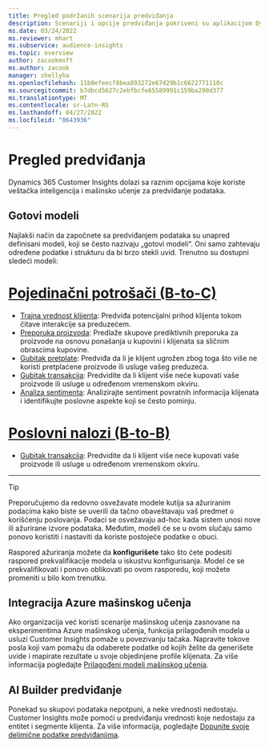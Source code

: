 ```yaml
---
title: Pregled podržanih scenarija predviđanja
description: Scenariji i opcije predviđanja pokriveni su aplikacijom Dynamics 365 Customer Insights.
ms.date: 03/24/2022
ms.reviewer: mhart
ms.subservice: audience-insights
ms.topic: overview
author: zacookmsft
ms.author: zacook
manager: shellyha
ms.openlocfilehash: 11b0efeecf8bea893272e67d29b1c6622771110c
ms.sourcegitcommit: b7dbcd5627c2ebfbcfe65589991c159ba290d377
ms.translationtype: MT
ms.contentlocale: sr-Latn-RS
ms.lasthandoff: 04/27/2022
ms.locfileid: "8643936"
---
```

# <a name="predictions-overview"></a>Pregled predviđanja

Dynamics 365 Customer Insights dolazi sa raznim opcijama koje koriste veštačka inteligencija i mašinsko učenje za predviđanje podataka. 

## <a name="out-of-box-models"></a>Gotovi modeli

Najlakši način da započnete sa predviđanjem podataka su unapred definisani modeli, koji se često nazivaju „gotovi modeli“. Oni samo zahtevaju određene podatke i strukturu da bi brzo stekli uvid. Trenutno su dostupni sledeći modeli: 

# <a name="individual-consumers-b-to-c"></a>[Pojedinačni potrošači (B-to-C)](#tab/b2c)

- [Trajna vrednost klijenta](predict-customer-lifetime-value.md): Predviđa potencijalni prihod klijenta tokom čitave interakcije sa preduzećem.
- [Preporuka proizvoda](predict-product-recommendation.md): Predlaže skupove prediktivnih preporuka za proizvode na osnovu ponašanja u kupovini i klijenata sa sličnim obrascima kupovine.
- [Gubitak pretplate](predict-subscription-churn.md): Predviđa da li je klijent ugrožen zbog toga što više ne koristi pretplaćene proizvode ili usluge vašeg preduzeća.
- [Gubitak transakcija](predict-transactional-churn.md): Predvidite da li klijent više neće kupovati vaše proizvode ili usluge u određenom vremenskom okviru.
- [Analiza sentimenta](sentiment-analysis.md): Analizirajte sentiment povratnih informacija klijenata i identifikujte poslovne aspekte koji se često pominju.

# <a name="business-accounts-b-to-b"></a>[Poslovni nalozi (B-to-B)](#tab/b2b)

- [Gubitak transakcija](predict-transactional-churn.md): Predvidite da li klijent više neće kupovati vaše proizvode ili usluge u određenom vremenskom okviru.

---

> [!TIP]
> Preporučujemo da redovno osvežavate modele kutija sa ažuriranim podacima kako biste se uverili da tačno obaveštavaju vaš predmet o korišćenju poslovanja. Podaci se osvežavaju ad-hoc kada sistem unosi nove ili ažurirane izvore podataka. Međutim, modeli će se u ovom slučaju samo ponovo koristiti i nastaviti da koriste postojeće podatke o obuci.
> 
> Raspored ažuriranja možete da **konfigurišete** tako što ćete podesiti raspored prekvalifikacije modela u iskustvu konfigurisanja. Model će se prekvalifikovati i ponovo oblikovati po ovom rasporedu, koji možete promeniti u bilo kom trenutku.


## <a name="azure-machine-learning-integration"></a>Integracija Azure mašinskog učenja

Ako organizacija već koristi scenarije mašinskog učenja zasnovane na eksperimentima Azure mašinskog učenja, funkcija prilagođenih modela u usluzi Customer Insights pomaže u povezivanju tačaka. Napravite tokove posla koji vam pomažu da odaberete podatke od kojih želite da generišete uvide i mapirate rezultate u svoje objedinjene profile klijenata. Za više informacija pogledajte [Prilagođeni modeli mašinskog učenja](custom-models.md).

## <a name="ai-builder-prediction"></a>AI Builder predviđanje

Ponekad su skupovi podataka nepotpuni, a neke vrednosti nedostaju. Customer Insights može pomoći u predviđanju vrednosti koje nedostaju za entitet i segmente klijenta. Za više informacija, pogledajte [Dopunite svoje delimične podatke predviđanjima](predictions.md).
